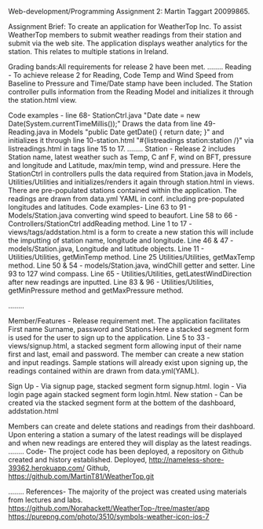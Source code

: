 Web-development/Programming Assignment 2: Martin Taggart 20099865.

Assignment Brief:
To create an application for WeatherTop Inc. To assist WeatherTop members to submit weather readings from their station and submit via the web site. 
The application displays weather analytics for the station. This relates to multiple stations in Ireland.

Grading bands:All requirements for release 2 have been met.
........
Reading - 
To achieve release 2 for Reading, Code Temp and Wind Speed from Baseline to Pressure and Time/Date stamp have been included.
The Station controller pulls information from the Reading Model and initializes it through the station.html view. 

Code examples -
line 68- StationCtrl.java  "Date date = new Date(System.currentTimeMillis());" Draws the data from
line 49-Reading.java in Models "public Date getDate() { return date; }" and initializes it through
line 10-station.html "#{listreadings station:station /}" via listreadings.html in tags line 15 to 17. 
........
Station - 
Release 2 includes Station name, latest weather such as Temp, C anf F, wind on BFT, pressure and longitude and Latitude, max/min temp, wind and pressure. 
Here the StationCtrl in controllers pulls the data required from Station.java in Models, Utilities/Utilities and initializes/renders it again through station.html in views. 
There are pre-populated stations contained within the application. The readings are drawn from data.yml YAML in conf. including pre-populated longitudes and latitudes. 
Code examples-
Line 63 to 91 - Models/Station.java converting wind speed to beaufort. 
Line 58 to 66 - Controllers/StationCtrl addReading method. 
Line 1 to 17 - views/tags/addstation.html is a form to create a new station this will include the imputting of station name, longitude and longitude.
Line 46 & 47 - models/Station.java, Longitude and latitude objects.
Line 11 - Utilities/Utilities, getMinTemp method. 
Line 25  Utilities/Utilities, getMaxTemp method.
Line 50 & 54 - models/Station.java, windChill getter and setter. Line 93 to 127 wind compass.
Line 65 - Utilities/Utilities, getLatestWindDirection after new readings are inputted. 
Line 83 & 96 - Utilities/Utilities, getMinPressure method and getMaxPressure method.

........

Member/Features -
Release requirement met. The application facilitates First name Surname, password and Stations.Here a stacked segment form is used for the user to sign up to the application.
Line 5 to 33 - views/signup.html, a stacked segment form allowing input of their name first and last, email and password. The member can create a new station and input readings.
Sample stations will already exist upon signing up, the readings contained within are drawn from data.yml(YAML).

Sign Up - Via signup page, stacked segment form signup.html.
login - Via login page again stacked segment form login.html.
New station - Can be created via the stacked segment form at the bottem of the dashboard, addstation.html

Members can create and delete stations and readings from their dashboard. Upon entering a station a sumary of the latest readings will be displayed and when new
readings are entered they will display as the latest readings. 
........
Code- The project code has been deployed, a repository on Github created and history established.
Deployed, http://nameless-shore-39362.herokuapp.com/
Github, https://github.com/MartinT81/WeatherTop.git

........
References-
The majority of the project was created using materials from lectures and labs.
https://github.com/Norahackett/WeatherTop-/tree/master/app
https://purepng.com/photo/3510/symbols-weather-icon-ios-7